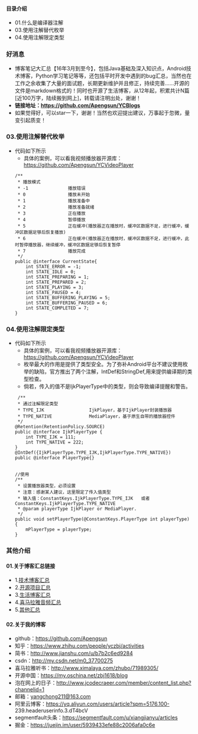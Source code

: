 #### 目录介绍
- 01.什么是编译器注解
- 03.使用注解替代枚举
- 04.使用注解限定类型





### 好消息
- 博客笔记大汇总【16年3月到至今】，包括Java基础及深入知识点，Android技术博客，Python学习笔记等等，还包括平时开发中遇到的bug汇总，当然也在工作之余收集了大量的面试题，长期更新维护并且修正，持续完善……开源的文件是markdown格式的！同时也开源了生活博客，从12年起，积累共计N篇[近100万字，陆续搬到网上]，转载请注明出处，谢谢！
- **链接地址：https://github.com/Apengsun/YCBlogs**
- 如果觉得好，可以star一下，谢谢！当然也欢迎提出建议，万事起于忽微，量变引起质变！




### 03.使用注解替代枚举
- 代码如下所示
    - 具体的案例，可以看我视频播放器开源库：https://github.com/Apengsun/YCVideoPlayer
    ```
    /**
     * 播放模式
     * -1               播放错误
     * 0                播放未开始
     * 1                播放准备中
     * 2                播放准备就绪
     * 3                正在播放
     * 4                暂停播放
     * 5                正在缓冲(播放器正在播放时，缓冲区数据不足，进行缓冲，缓冲区数据足够后恢复播放)
     * 6                正在缓冲(播放器正在播放时，缓冲区数据不足，进行缓冲，此时暂停播放器，继续缓冲，缓冲区数据足够后恢复暂停
     * 7                播放完成
     */
    public @interface CurrentState{
        int STATE_ERROR = -1;
        int STATE_IDLE = 0;
        int STATE_PREPARING = 1;
        int STATE_PREPARED = 2;
        int STATE_PLAYING = 3;
        int STATE_PAUSED = 4;
        int STATE_BUFFERING_PLAYING = 5;
        int STATE_BUFFERING_PAUSED = 6;
        int STATE_COMPLETED = 7;
    }
    ```




### 04.使用注解限定类型
- 代码如下所示
    - 具体的案例，可以看我视频播放器开源库：https://github.com/Apengsun/YCVideoPlayer
    - 枚举最大的作用是提供了类型安全。为了弥补Android平台不建议使用枚举的缺陷，官方推出了两个注解，IntDef和StringDef,用来提供编译期的类型检查。
    - 倘若，传入的值不是IjkPlayerType中的类型，则会导致编译提醒和警告。
    ```
     /**
     * 通过注解限定类型
     * TYPE_IJK                 IjkPlayer，基于IjkPlayer封装播放器
     * TYPE_NATIVE              MediaPlayer，基于原生自带的播放器控件
     */
    @Retention(RetentionPolicy.SOURCE)
    public @interface IjkPlayerType {
        int TYPE_IJK = 111;
        int TYPE_NATIVE = 222;
    }
    @IntDef({IjkPlayerType.TYPE_IJK,IjkPlayerType.TYPE_NATIVE})
    public @interface PlayerType{}
    
    
    //使用
    /**
     * 设置播放器类型，必须设置
     * 注意：感谢某人建议，这里限定了传入值类型
     * 输入值：ConstantKeys.IjkPlayerType.TYPE_IJK   或者  ConstantKeys.IjkPlayerType.TYPE_NATIVE
     * @param playerType IjkPlayer or MediaPlayer.
     */
    public void setPlayerType(@ConstantKeys.PlayerType int playerType) {
        mPlayerType = playerType;
    }
    ```




### 其他介绍
#### 01.关于博客汇总链接
- 1.[技术博客汇总](https://www.jianshu.com/p/614cb839182c)
- 2.[开源项目汇总](https://blog.csdn.net/m0_37700275/article/details/80863574)
- 3.[生活博客汇总](https://blog.csdn.net/m0_37700275/article/details/79832978)
- 4.[喜马拉雅音频汇总](https://www.jianshu.com/p/f665de16d1eb)
- 5.[其他汇总](https://www.jianshu.com/p/53017c3fc75d)



#### 02.关于我的博客
- github：https://github.com/Apengsun
- 知乎：https://www.zhihu.com/people/yczbj/activities
- 简书：http://www.jianshu.com/u/b7b2c6ed9284
- csdn：http://my.csdn.net/m0_37700275
- 喜马拉雅听书：http://www.ximalaya.com/zhubo/71989305/
- 开源中国：https://my.oschina.net/zbj1618/blog
- 泡在网上的日子：http://www.jcodecraeer.com/member/content_list.php?channelid=1
- 邮箱：yangchong211@163.com
- 阿里云博客：https://yq.aliyun.com/users/article?spm=5176.100- 239.headeruserinfo.3.dT4bcV
- segmentfault头条：https://segmentfault.com/u/xiangjianyu/articles
- 掘金：https://juejin.im/user/5939433efe88c2006afa0c6e







